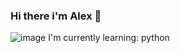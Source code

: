 ### Hi there i'm Alex 👋

![image](https://github.com/AlexK919/AlexK919/assets/154673922/6311fdd0-fc1a-4567-8212-067e8c00f1e6) I'm currently learning: python 


